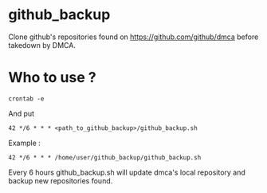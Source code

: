 github_backup
=============

Clone github's repositories found on https://github.com/github/dmca before takedown by DMCA.


Who to use ?
============

```
crontab -e
```

And put  
```
42 */6 * * * <path_to_github_backup>/github_backup.sh
```

Example :

```
42 */6 * * * /home/user/github_backup/github_backup.sh
```

Every 6 hours github_backup.sh will update dmca's local repository and backup new repositories found.
